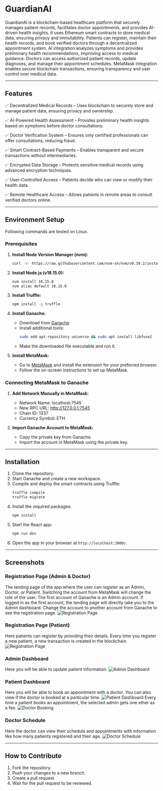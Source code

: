 # GuardianAI

GuardianAI is a blockchain-based healthcare platform that securely manages patient records, facilitates doctor appointments, and provides AI-driven health insights. It uses Ethereum smart contracts to store medical data, ensuring privacy and immutability. Patients can register, maintain their health records, and book verified doctors through a decentralized appointment system. AI integration analyzes symptoms and provides preliminary health recommendations, improving access to medical guidance. Doctors can access authorized patient records, update diagnoses, and manage their appointment schedules. MetaMask integration enables secure blockchain transactions, ensuring transparency and user control over medical data.

---

## Features

✅ Decentralized Medical Records – Uses blockchain to securely store and manage patient data, ensuring privacy and ownership.

✅ AI-Powered Health Assessment – Provides preliminary health insights based on symptoms before doctor consultations.

✅ Doctor Verification System – Ensures only certified professionals can offer consultations, reducing fraud.

✅ Smart Contract-Based Payments – Enables transparent and secure transactions without intermediaries.

✅ Encrypted Data Storage – Protects sensitive medical records using advanced encryption techniques.

✅ User-Controlled Access – Patients decide who can view or modify their health data.

✅ Remote Healthcare Access – Allows patients in remote areas to consult verified doctors online.


---

## Environment Setup
Following commands are tested on Linux.


### Prerequisites
1. **Install Node Version Manager (nvm):**
   ```bash
   curl -o- https://raw.githubusercontent.com/nvm-sh/nvm/v0.39.2/install.sh | bash
   ```

2. **Install Node.js (v18.15.0):**
   ```bash
   nvm install 18.15.0
   nvm alias default 18.15.0
   ```

3. **Install Truffle:**
   ```bash
   npm install -g truffle
   ```

4. **Install Ganache:**
   - Download from [Ganache](https://trufflesuite.com/ganache/)
   - Install additional tools:
     ```bash
     sudo add-apt-repository universe && sudo apt install libfuse2
     ```
   - Make the downloaded file executable and run it.

5. **Install MetaMask:**
   - Go to [MetaMask](https://metamask.io/) and install the extension for your preferred browser.
   - Follow the on-screen instructions to set up MetaMask.

### Connecting MetaMask to Ganache
1. **Add Network Manually in MetaMask:**
   - Network Name: localhost:7545
   - New RPC URL: http://127.0.0.1:7545
   - Chain ID: 1337
   - Currency Symbol: ETH

2. **Import Ganache Account to MetaMask:**
   - Copy the private key from Ganache.
   - Import the account in MetaMask using the private key.

---

## Installation
1. Clone the repository.
2. Start Ganache and create a new workspace.
3. Compile and deploy the smart contracts using Truffle:
    ```bash
    truffle compile
    truffle migrate
    ```
4. Install the required packages:
    ```bash
    npm install
    ```
5. Start the React app:
    ```bash
    npm run dev
    ```
6. Open the app in your browser at `http://localhost:3000/`.

---

## Screenshots

### Registration Page (Admin & Doctor)
The landing page of the app where the user can register as an Admin, Doctor, or Patient. Switching the account from MetaMask will change the role of the user. The first account of Ganache is an Admin account. If logged in as the first account, the landing page will directly take you to the Admin dashboard. Change the account to another account from Ganache to see the registration page.
![Registration Page](Screenshot/registration_transaction.png)

### Registration Page (Patient)
Here patients can register by providing their details. Every time you register a new patient, a new transaction is created in the blockchain.
![Registration Page](Screenshot/patient_registration.png)

### Admin Dashboard
Here you will be able to update patient information.
![Admin Dashboard](Screenshot/patient_update.png)

### Patient Dashboard
Here you will be able to book an appointment with a doctor. You can also view if the doctor is booked at a particular time.
![Patient Dashboard](Screenshot/patient_dashboard.png)
Every time a patient books an appointment, the selected admin gets one ether as a fee.
![Doctor Booking](Screenshot/doctor_book.png)

### Doctor Schedule
Here the doctor can view their schedule and appointments with information like how many patients registered and their age.
![Doctor Schedule](Screenshot/schedule_update.png)

---

## How to Contribute
1. Fork the repository.
2. Push your changes to a new branch.
3. Create a pull request.
4. Wait for the pull request to be reviewed.
